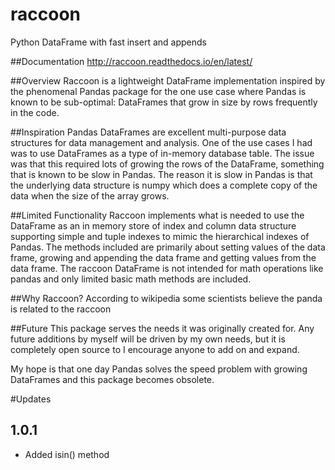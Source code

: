 # raccoon
Python DataFrame with fast insert and appends

##Documentation
http://raccoon.readthedocs.io/en/latest/

##Overview
Raccoon is a lightweight DataFrame implementation inspired by the phenomenal Pandas package for the one use case
where Pandas is known to be sub-optimal: DataFrames that grow in size by rows frequently in the code.

##Inspiration
Pandas DataFrames are excellent multi-purpose data structures for data management and analysis. One of the use cases
I had was to use DataFrames as a type of in-memory database table. The issue was that this required lots of growing
the rows of the DataFrame, something that is known to be slow in Pandas. The reason it is slow in Pandas is that the
underlying data structure is numpy which does a complete copy of the data when the size of the array grows.

##Limited Functionality
Raccoon implements what is needed to use the DataFrame as an in memory store of index and column data structure
supporting simple and tuple indexes to mimic the hierarchical indexes of Pandas. The methods included are primarily
about setting values of the data frame, growing and appending the data frame and getting values from the data frame.
The raccoon DataFrame is not intended for math operations like pandas and only limited basic math methods are included.

##Why Raccoon?
According to wikipedia some scientists believe the panda is related to the raccoon

##Future
This package serves the needs it was originally created for. Any future additions by myself will be driven by my own
needs, but it is completely open source to I encourage anyone to add on and expand.

My hope is that one day Pandas solves the speed problem with growing DataFrames and this package becomes obsolete.

#Updates

## 1.0.1
- Added isin() method
